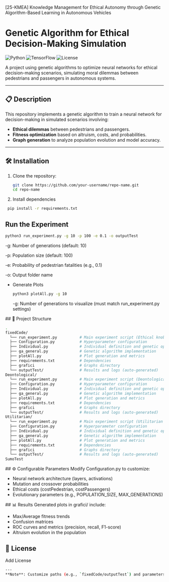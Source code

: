 [25-KMEA] Knowledge Management for Ethical Autonomy through Genetic Algorithm-Based Learning in Autonomous Vehicles

# Genetic Algorithm for Ethical Decision-Making Simulation

![Python](https://img.shields.io/badge/Python-3.8%2B-blue)
![TensorFlow](https://img.shields.io/badge/TensorFlow-2.6%2B-orange)
![License](https://img.shields.io/badge/License-MIT-green)

A project using genetic algorithms to optimize neural networks for ethical decision-making scenarios, simulating moral dilemmas between pedestrians and passengers in autonomous systems.

---

## 📋 Description
This repository implements a genetic algorithm to train a neural network for decision-making in simulated scenarios involving:
- **Ethical dilemmas** between pedestrians and passengers.
- **Fitness optimization** based on altruism, costs, and probabilities.
- **Graph generation** to analyze population evolution and model accuracy.

---

## 🛠 Installation

1. Clone the repository:
   ```bash
   git clone https://github.com/your-username/repo-name.git
   cd repo-name
   ```
3. Install dependencies
  ```bash
   pip install -r requirements.txt
  ```
## Run the Experiment
  ```bash
  python3 run_experiment.py -g 10 -p 100 -e 0.1 -o outputTest
  ```
-g: Number of generations (default: 10)

-p: Population size (default: 100)

-e: Probability of pedestrian fatalities (e.g., 0.1)

-o: Output folder name

- Generate Plots

   ```bash
   python3 plotAll.py -g 10
   ```
   -g: Number of generations to visualize (must match run_experiment.py settings)

## 📁 Project Structure
  ```bash
.
fixedCode/
    └── run_experiment.py          # Main experiment script (Ethical knob approach)
    ├── Configuration.py           # Hyperparameter configuration
    ├── Individual.py              # Individual definition and genetic operations
    ├── ga_general.py              # Genetic algorithm implementation
    ├── plotAll.py                 # Plot generation and metrics
    ├── requirements.txt           # Dependencies
    ├── grafici                    # Graphs directory
    └── outputTest/                # Results and logs (auto-generated)
Deontological/
    └── run_experiment.py          # Main experiment script (Deontological approach)
    ├── Configuration.py           # Hyperparameter configuration
    ├── Individual.py              # Individual definition and genetic operations
    ├── ga_general.py              # Genetic algorithm implementation
    ├── plotAll.py                 # Plot generation and metrics
    ├── requirements.txt           # Dependencies
    ├── grafici                    # Graphs directory
    └── outputTest/                # Results and logs (auto-generated)
Utilitarian/
    └── run_experiment.py          # Main experiment script (Utilitarian Approach)
    ├── Configuration.py           # Hyperparameter configuration
    ├── Individual.py              # Individual definition and genetic operations
    ├── ga_general.py              # Genetic algorithm implementation
    ├── plotAll.py                 # Plot generation and metrics
    ├── requirements.txt           # Dependencies
    ├── grafici                    # Graphs directory
    └── outputTest/                # Results and logs (auto-generated)
SumoTest

```

## ⚙️ Configurable Parameters
Modify Configuration.py to customize:
- Neural network architecture (layers, activations)
- Mutation and crossover probabilities
- Ethical costs (costPedestrian, costPassengers)
- Evolutionary parameters (e.g., POPULATION_SIZE, MAX_GENERATIONS)

## 📊 Results
Generated plots in grafici/ include:
- Max/Average fitness trends
- Confusion matrices
- ROC curves and metrics (precision, recall, F1-score)
- Altruism evolution in the population

## 📄 License

Add License


```bash
---
**Note**: Customize paths (e.g., `fixedCode/outputTest`) and parameters as needed. For complex scenarios, adjust values in `Configuration.py`.
```
 

   
